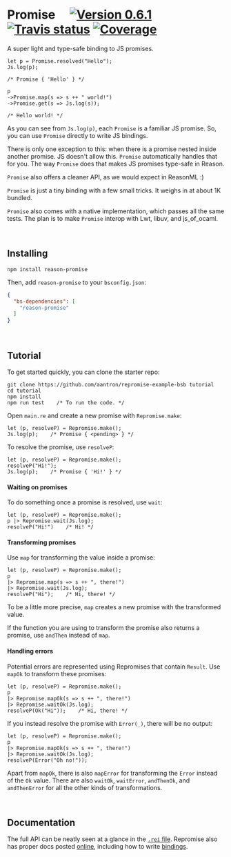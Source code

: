 # Promise &nbsp;&nbsp;&nbsp; [![Version 0.6.1][version-img]][version] [![Travis status][travis-img]][travis] [![Coverage][coveralls-img]][coveralls]

[version-img]: https://img.shields.io/badge/version-0.6.1-blue.svg
[version]: https://github.com/aantron/promise/releases
[travis]: https://travis-ci.org/aantron/promise/branches
[travis-img]: https://img.shields.io/travis/aantron/promise/master.svg?label=travis
[coveralls]: https://coveralls.io/github/aantron/repromise?branch=master
[coveralls-img]: https://img.shields.io/coveralls/aantron/repromise/master.svg

A super light and type-safe binding to JS promises.

```reason
let p = Promise.resolved("Hello");
Js.log(p);

/* Promise { 'Hello' } */

p
->Promise.map(s => s ++ " world!")
->Promise.get(s => Js.log(s));

/* Hello world! */
```

As you can see from `Js.log(p)`, each `Promise` is a familiar JS promise. So,
you can use `Promise` directly to write JS bindings.

There is only one exception to this: when there is a promise nested inside
another promise. JS doesn't allow this. `Promise` automatically handles that
for you. The way `Promise` does that makes JS promises type-safe in Reason.

`Promise` also offers a cleaner API, as we would expect in ReasonML :)

`Promise` is just a tiny binding with a few small tricks. It weighs in at about
1K bundled.

`Promise` also comes with a native implementation, which passes all the same
tests. The plan is to make `Promise` interop with Lwt, libuv, and js_of_ocaml.

<br/>

## Installing

```
npm install reason-promise
```

Then, add `reason-promise` to your `bsconfig.json`:

```json
{
  "bs-dependencies": [
    "reason-promise"
  ]
}
```

<br/>

## Tutorial

To get started quickly, you can clone the starter repo:

```
git clone https://github.com/aantron/repromise-example-bsb tutorial
cd tutorial
npm install
npm run test    /* To run the code. */
```

Open `main.re` and create a new promise with `Repromise.make`:

```reason
let (p, resolveP) = Repromise.make();
Js.log(p);    /* Promise { <pending> } */
```

To resolve the promise, use `resolveP`:

```reason
let (p, resolveP) = Repromise.make();
resolveP("Hi!");
Js.log(p);    /* Promise { 'Hi!' } */
```

#### Waiting on promises

To do something once a promise is resolved, use `wait`:

```reason
let (p, resolveP) = Repromise.make();
p |> Repromise.wait(Js.log);
resolveP("Hi!")    /* Hi! */
```

#### Transforming promises

Use `map` for transforming the value inside a promise:

```reason
let (p, resolveP) = Repromise.make();
p
|> Repromise.map(s => s ++ ", there!")
|> Repromise.wait(Js.log);
resolveP("Hi");    /* Hi, there! */
```

To be a little more precise, `map` creates a new promise with the transformed
value.

If the function you are using to transform the promise also returns a promise,
use `andThen` instead of `map`.

#### Handling errors

Potential errors are represented using Repromises that contain `Result`. Use
`mapOk` to transform these promises:

```reason
let (p, resolveP) = Repromise.make();
p
|> Repromise.mapOk(s => s ++ ", there!")
|> Repromise.waitOk(Js.log);
resolveP(Ok("Hi"));    /* Hi, there! */
```

If you instead resolve the promise with `Error(_)`, there will be no output:

```reason
let (p, resolveP) = Repromise.make();
p
|> Repromise.mapOk(s => s ++ ", there!")
|> Repromise.waitOk(Js.log);
resolveP(Error("Oh no!"));
```

Apart from `mapOk`, there is also `mapError` for transforming the `Error`
instead of the `Ok` value. There are also `waitOk`, `waitError`, `andThenOk`,
and `andThenError` for all the other kinds of transformations.

<br/>

## Documentation

The full API can be neatly seen at a glance in the [`.rei` file][rei]. Repromise
also has proper docs posted [online][docs], including how to write
[bindings][bindings].

[rei]: https://github.com/aantron/repromise/blob/readme/src/js/repromise.rei
[docs]: https://aantron.github.io/repromise/
[bindings]: https://aantron.github.io/repromise/docs/Interop
